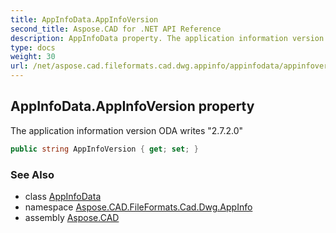 ```yaml
---
title: AppInfoData.AppInfoVersion
second_title: Aspose.CAD for .NET API Reference
description: AppInfoData property. The application information version ODA writes 2.7.2.0
type: docs
weight: 30
url: /net/aspose.cad.fileformats.cad.dwg.appinfo/appinfodata/appinfoversion/
---
```

## AppInfoData.AppInfoVersion property

The application information version ODA writes "2.7.2.0"

```csharp
public string AppInfoVersion { get; set; }
```

### See Also

* class [AppInfoData](../)
* namespace [Aspose.CAD.FileFormats.Cad.Dwg.AppInfo](../../appinfodata/)
* assembly [Aspose.CAD](../../../)


